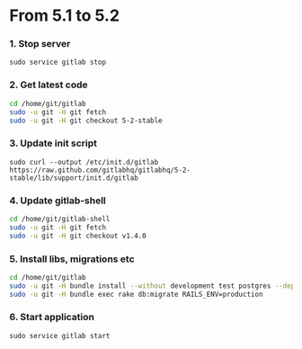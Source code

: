# From 5.1 to 5.2

### 1. Stop server

    sudo service gitlab stop

### 2. Get latest code

```bash
cd /home/git/gitlab
sudo -u git -H git fetch
sudo -u git -H git checkout 5-2-stable
```

### 3. Update init script

    sudo curl --output /etc/init.d/gitlab https://raw.github.com/gitlabhq/gitlabhq/5-2-stable/lib/support/init.d/gitlab

### 4. Update gitlab-shell

```bash
cd /home/git/gitlab-shell
sudo -u git -H git fetch
sudo -u git -H git checkout v1.4.0
```

### 5. Install libs, migrations etc

```bash
cd /home/git/gitlab
sudo -u git -H bundle install --without development test postgres --deployment
sudo -u git -H bundle exec rake db:migrate RAILS_ENV=production
```

### 6. Start application

    sudo service gitlab start
